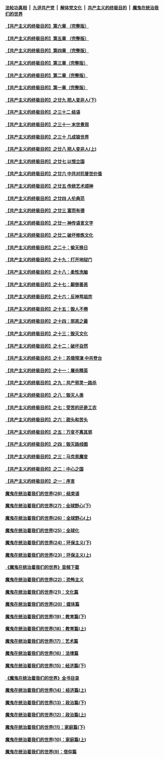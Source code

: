 

####  [法轮功真相](../../../../basic/blob/master/README.md?t=05051801) &nbsp;|&nbsp; [九评共产党](../../../../9ping.md/blob/master/README.md?t=05051801) &nbsp;|&nbsp; [解体党文化](../../../../jtdwh.md/blob/master/README.md?t=05051801)  &nbsp;|&nbsp; [共产主义的终极目的](../../../../gczydzjmd.md/blob/master/README.md?t=05051801) &nbsp;|&nbsp; [魔鬼在统治我们的世界](../../../../mgztzwmdsj.md/blob/master/README.md?t=05051801) 

#### [【共产主义的终极目的】第六章 （完整版）](../pages/nsc422/n11428913.md?t=05051801) 

#### [【共产主义的终极目的】第五章 （完整版）](../pages/nsc422/n11428912.md?t=05051801) 

#### [【共产主义的终极目的】第四章 （完整版）](../pages/nsc422/n11428907.md?t=05051801) 

#### [【共产主义的终极目的】第三章（完整版）](../pages/nsc422/n11428848.md?t=05051801) 

#### [【共产主义的终极目的】第二章（完整版）](../pages/nsc422/n11428831.md?t=05051801) 

#### [【共产主义的终极目的】第一章（完整版）](../pages/nsc422/n11417651.md?t=05051801) 

#### [【共产主义的终极目的】之廿九 把人变非人(下)](../pages/nsc422/n11344140.md?t=05051801) 

#### [【共产主义的终极目的】之三十二 结语](../pages/nsc422/n11360535.md?t=05051801) 

#### [【共产主义的终极目的】之三十一 末世景观](../pages/nsc422/n11351129.md?t=05051801) 

#### [【共产主义的终极目的】之三十 几成狼世界](../pages/nsc422/n11348280.md?t=05051801) 

#### [【共产主义的终极目的】之廿八 把人变非人(上)](../pages/nsc422/n11340492.md?t=05051801) 

#### [【共产主义的终极目的】之廿七 以恨立国](../pages/nsc422/n11336944.md?t=05051801) 

#### [【共产主义的终极目的】之廿六 中共对抗普世价值](../pages/nsc422/n11324785.md?t=05051801) 

#### [【共产主义的终极目的】之廿五 传统艺术颂神](../pages/nsc422/n11296396.md?t=05051801) 

#### [【共产主义的终极目的】之廿四 人伦典范](../pages/nsc422/n11296397.md?t=05051801) 

#### [【共产主义的终极目的】之廿三 富而有德](../pages/nsc422/n11283598.md?t=05051801) 

#### [【共产主义的终极目的】之廿一 神传语言文字](../pages/nsc422/n11263265.md?t=05051801) 

#### [【共产主义的终极目的】之廿二 破坏修炼文化](../pages/nsc422/n11245728.md?t=05051801) 

#### [【共产主义的终极目的】之二十：偷天换日](../pages/nsc422/n11238846.md?t=05051801) 

#### [【共产主义的终极目的】之十九：打开地狱门](../pages/nsc422/n11206376.md?t=05051801) 

#### [【共产主义的终极目的】之十八：柔性洗脑](../pages/nsc422/n11199994.md?t=05051801) 

#### [【共产主义的终极目的】之十七：颠倒善恶](../pages/nsc422/n11179782.md?t=05051801) 

#### [【共产主义的终极目的】之十六：反神骂祖宗](../pages/nsc422/n11166798.md?t=05051801) 

#### [【共产主义的终极目的】之十五：毁人不倦](../pages/nsc422/n11166792.md?t=05051801) 

#### [【共产主义的终极目的】之十四：邪恶之最](../pages/nsc422/n11150249.md?t=05051801) 

#### [【共产主义的终极目的】之十三：毁灭文化](../pages/nsc422/n11135227.md?t=05051801) 

#### [【共产主义的终极目的】之十二：破坏自然](../pages/nsc422/n11135214.md?t=05051801) 

#### [【共产主义的终极目的】之十：苏俄预演 中共登台](../pages/nsc422/n11118424.md?t=05051801) 

#### [【共产主义的终极目的】之十一：屠杀精英](../pages/nsc422/n11118442.md?t=05051801) 

#### [【共产主义的终极目的】之九：共产邪灵一路杀](../pages/nsc422/n11114139.md?t=05051801) 

#### [【共产主义的终极目的】之八：毁灭人类](../pages/nsc422/n11108503.md?t=05051801) 

#### [【共产主义的终极目的】之七：受苦的还是工农](../pages/nsc422/n11101809.md?t=05051801) 

#### [【共产主义的终极目的】之六：甜头和苦头](../pages/nsc422/n11096971.md?t=05051801) 

#### [【共产主义的终极目的】之五：万变不离其邪](../pages/nsc422/n11091285.md?t=05051801) 

#### [【共产主义的终极目的】之四：毁灭路线图](../pages/nsc422/n11086284.md?t=05051801) 

#### [【共产主义的终极目的】之三：马克思魔变](../pages/nsc422/n11061941.md?t=05051801) 

#### [【共产主义的终极目的】之二：中心之国](../pages/nsc422/n11047728.md?t=05051801) 

#### [【共产主义的终极目的】之一：序言](../pages/nsc422/n11086077.md?t=05051801) 

#### [魔鬼在统治着我们的世界(28)：结束语](../pages/nsc422/n10936246.md?t=05051801) 

#### [魔鬼在统治着我们的世界(27)：全球野心(下)](../pages/nsc422/n10928319.md?t=05051801) 

#### [魔鬼在统治着我们的世界(26)：全球野心(上)](../pages/nsc422/n10900318.md?t=05051801) 

#### [魔鬼在统治着我们的世界(25)：全球化](../pages/nsc422/n10788205.md?t=05051801) 

#### [魔鬼在统治着我们的世界(24)：环保主义(下)](../pages/nsc422/n10695307.md?t=05051801) 

#### [魔鬼在统治着我们的世界(23)：环保主义(上)](../pages/nsc422/n10688613.md?t=05051801) 

#### [《魔鬼在统治着我们的世界》音频下载](../pages/nsc422/n10635553.md?t=05051801) 

#### [魔鬼在统治着我们的世界(22)：恐怖主义](../pages/nsc422/n10614727.md?t=05051801) 

#### [魔鬼在统治着我们的世界(21)：文化篇](../pages/nsc422/n10597706.md?t=05051801) 

#### [魔鬼在统治着我们的世界(20)：媒体篇](../pages/nsc422/n10586579.md?t=05051801) 

#### [魔鬼在统治着我们的世界(19)：教育篇(下)](../pages/nsc422/n10564808.md?t=05051801) 

#### [魔鬼在统治着我们的世界(18)：教育篇(上)](../pages/nsc422/n10526970.md?t=05051801) 

#### [魔鬼在统治着我们的世界(17)：艺术篇](../pages/nsc422/n10499093.md?t=05051801) 

#### [魔鬼在统治着我们的世界(16)：法律篇](../pages/nsc422/n10485969.md?t=05051801) 

#### [魔鬼在统治着我们的世界(15)：经济篇(下)](../pages/nsc422/n10469975.md?t=05051801) 

#### [《魔鬼在统治着我们的世界》全书目录](../pages/nsc422/n10464261.md?t=05051801) 

#### [魔鬼在统治着我们的世界(14)：经济篇(上)](../pages/nsc422/n10457370.md?t=05051801) 

#### [魔鬼在统治着我们的世界(13)：政治篇(下)](../pages/nsc422/n10448270.md?t=05051801) 

#### [魔鬼在统治着我们的世界(12)：政治篇(上)](../pages/nsc422/n10444576.md?t=05051801) 

#### [魔鬼在统治着我们的世界(11)：家庭篇(下)](../pages/nsc422/n10440961.md?t=05051801) 

#### [魔鬼在统治着我们的世界(10)：家庭篇(上)](../pages/nsc422/n10435448.md?t=05051801) 

#### [魔鬼在统治着我们的世界(9)：信仰篇](../pages/nsc422/n10432159.md?t=05051801) 

